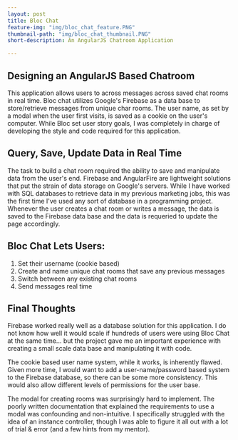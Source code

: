 ```yaml
---
layout: post
title: Bloc Chat
feature-img: "img/bloc_chat_feature.PNG"
thumbnail-path: "img/bloc_chat_thumbnail.PNG"
short-description: An AngularJS Chatroom Application

---
```

## Designing an AngularJS Based Chatroom

This application allows users to across messages across saved chat rooms in real time. Bloc chat utilizes Google's Firebase as a data base to store/retrieve messages from unique char rooms. The user name, as set by a modal when the user first visits, is saved as a cookie on the user's computer. While Bloc set user story goals, I was completely in charge of developing the style and code required for this application.


## Query, Save, Update Data in Real Time

The task to build a chat room required the ability to save and manipulate data from the user's end. Firebase and AngularFire are lightweight solutions that put the strain of data storage on Google's servers. While I have worked with SQL databases to retrieve data in my previous marketing jobs, this was the first time I've used any sort of database in a programming project. Whenever the user creates a chat room or writes a message, the data is saved to the Firebase data base and the data is requeried to update the page accordingly. 


## Bloc Chat Lets Users:

1. Set their username (cookie based)
2. Create and name unique chat rooms that save any previous messages
3. Switch between any existing chat rooms
4. Send messages real time


## Final Thoughts

Firebase worked really well as a database solution for this application. I do not know how well it would scale if hundreds of users were using Bloc Chat at the same time... but the project gave me an important experience with creating a small scale data base and manipulating it with code.

The cookie based user name system, while it works, is inherently flawed. Given more time, I would want to add a user-name/password based system to the Firebase database, so there can be some more consistency. This would also allow different levels of permissions for the user base. 

The modal for creating rooms was surprisingly hard to implement. The poorly written documentation that explained the requirements to use a modal was confounding and non-intuitive. I specifically struggled with the idea of an instance controller, though I was able to figure it all out with a lot of trial & error (and a few hints from my mentor).

